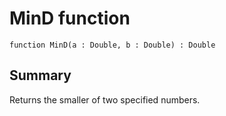 # MinD function

`function MinD(a : Double, b : Double) : Double`

## Summary
Returns the smaller of two specified numbers.

